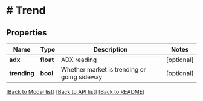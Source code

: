 # # Trend

## Properties

Name | Type | Description | Notes
------------ | ------------- | ------------- | -------------
**adx** | **float** | ADX reading | [optional]
**trending** | **bool** | Whether market is trending or going sideway | [optional]

[[Back to Model list]](../../README.md#models) [[Back to API list]](../../README.md#endpoints) [[Back to README]](../../README.md)
